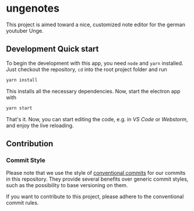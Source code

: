 # ungenotes
This project is aimed toward a nice, customized note editor for the german youtuber Unge.

## Development Quick start
To begin the development with this app, you need `node` and `yarn` installed.
Just checkout the repository, `cd` into the root project folder and run

```bash
yarn install
```

This installs all the necessary dependencies.
Now, start the electron app with

```bash
yarn start
```

That's it. Now, you can start editing the code, e.g. in _VS Code_ or _Webstorm_, and enjoy the live reloading.

## Contribution
### Commit Style
Please note that we use the style of [conventional commits](https://www.conventionalcommits.org/en) for our commits in this repository.
They provide several benefits over generic commit styles, such as the possibility to base versioning on them.

If you want to contribute to this project, please adhere to the conventional commit rules.